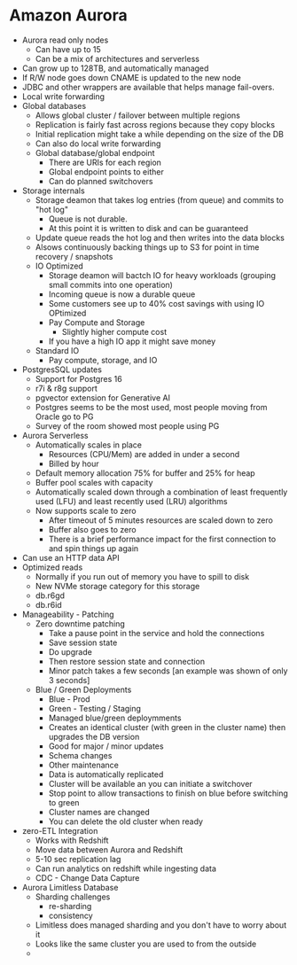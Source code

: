 # Amazon Aurora

* Aurora read only nodes
  * Can have up to 15
  * Can be a mix of architectures and serverless
* Can grow up to 128TB, and automatically managed
* If R/W node goes down CNAME is updated to the new node
* JDBC and other wrappers are available that helps manage fail-overs. 
* Local write forwarding
* Global databases
  * Allows global cluster / failover between multiple regions
  * Replication is fairly fast across regions because they copy blocks
  * Initial replication might take a while depending on the size of the DB
  * Can also do local write forwarding
  * Global database/global endpoint
    * There are URIs for each region
    * Global endpoint points to either
    * Can do planned switchovers
* Storage internals
  * Storage deamon that takes log entries (from queue) and commits to "hot log"
    * Queue is not durable.
    * At this point it is written to disk and can be guaranteed
  * Update queue reads the hot log and then writes into the data blocks
  * Alsows continuously backing things up to S3 for point in time recovery / snapshots
  * IO Optimized
    * Storage deamon will bactch IO for heavy workloads (grouping small commits into one operation)
    * Incoming queue is now a durable queue
    * Some customers see up to 40% cost savings with using IO OPtimized
    * Pay Compute and Storage
      * Slightly higher compute cost
    * If you have a high IO app it might save money
  * Standard IO
    * Pay compute, storage, and IO
* PostgresSQL updates
  * Support for Postgres 16
  * r7i & r8g support
  * pgvector extension for Generative AI
  * Postgres seems to be the most used, most people moving from Oracle go to PG
  * Survey of the room showed most people using PG
* Aurora Serverless
  * Automatically scales in place
    * Resources (CPU/Mem) are added in under a second
    * Billed by hour
  * Default memory allocation 75% for buffer and 25% for heap
  * Buffer pool scales with capacity
  * Automatically scaled down through a combination of least frequently used (LFU) and least recently used (LRU) algorithms
  * Now supports scale to zero
    * After timeout of 5 minutes resources are scaled down to zero
    * Buffer also goes to zero
    * There is a brief performance impact for the first connection to and spin things up again 
* Can use an HTTP data API
* Optimized reads
  * Normally if you run out of memory you have to spill to disk
  * New NVMe storage category for this storage
  * db.r6gd
  * db.r6id
* Manageability - Patching
  * Zero downtime patching
    * Take a pause point in the service and hold the connections
    * Save session state
    * Do upgrade
    * Then restore session state and connection
    * Minor patch takes a few seconds [an example was shown of only 3 seconds]
  *  Blue / Green Deployments
     *  Blue - Prod
     *  Green - Testing / Staging
     *  Managed blue/green deploymments
     *  Creates an identical cluster (with green in the cluster name) then upgrades the DB version
     *  Good for major / minor updates
     *  Schema changes
     *  Other maintenance
     *  Data is automatically replicated
     *  Cluster will be available an you can initiate a switchover
     *  Stop point to allow transactions to finish on blue before switching to green
     *  Cluster names are changed 
     *  You can delete the old cluster when ready
*  zero-ETL Integration
   *  Works with Redshift
   *  Move data between Aurora and Redshift 
   *  5-10 sec replication lag
   *  Can run analytics on redshift while ingesting data
   *  CDC - Change Data Capture
* Aurora Limitless Database
  * Sharding challenges 
    * re-sharding
    * consistency
  * Limitless does managed sharding and you don't have to worry about it
  * Looks like the same cluster you are used to from the outside
  * 